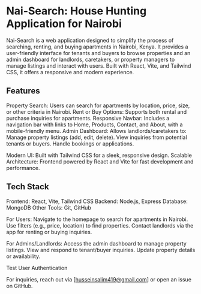 # Nai-Search: House Hunting Application for Nairobi

Nai-Search is a web application designed to simplify the process of searching, renting, and buying apartments in Nairobi, Kenya. It provides a user-friendly interface for tenants and buyers to browse properties and an admin dashboard for landlords, caretakers, or property managers to manage listings and interact with users. Built with React, Vite, and Tailwind CSS, it offers a responsive and modern experience.

## Features

Property Search: Users can search for apartments by location, price, size, or other criteria in Nairobi.
Rent or Buy Options: Supports both rental and purchase inquiries for apartments.
Responsive Navbar: Includes a navigation bar with links to Home, Products, Contact, and About, with a mobile-friendly menu.
Admin Dashboard: Allows landlords/caretakers to:
Manage property listings (add, edit, delete).
View inquiries from potential tenants or buyers.
Handle bookings or applications.

Modern UI: Built with Tailwind CSS for a sleek, responsive design.
Scalable Architecture: Frontend powered by React and Vite for fast development and performance.

## Tech Stack

Frontend: React, Vite, Tailwind CSS
Backend: Node.js, Express
Database: MongoDB
Other Tools: Git, GitHub

For Users:
Navigate to the homepage to search for apartments in Nairobi.
Use filters (e.g., price, location) to find properties.
Contact landlords via the app for renting or buying inquiries.

For Admins/Landlords:
Access the admin dashboard to manage property listings.
View and respond to tenant/buyer inquiries.
Update property details or availability.

Test User Authentication

For inquiries, reach out via [husseinsalim419@gmail.com] or open an issue on GitHub.
